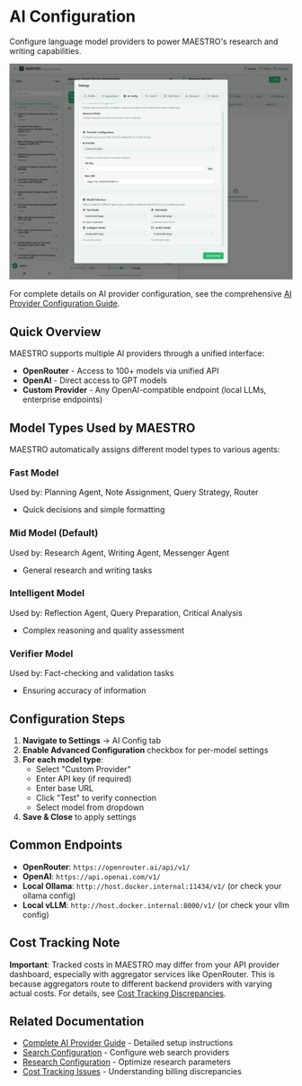 # AI Configuration

Configure language model providers to power MAESTRO's research and writing capabilities.

![AI Configuration Interface](../../assets/images/settings/ai-config.png)

For complete details on AI provider configuration, see the comprehensive [AI Provider Configuration Guide](../../getting-started/configuration/ai-providers.md).

## Quick Overview

MAESTRO supports multiple AI providers through a unified interface:

- **OpenRouter** - Access to 100+ models via unified API
- **OpenAI** - Direct access to GPT models  
- **Custom Provider** - Any OpenAI-compatible endpoint (local LLMs, enterprise endpoints)

## Model Types Used by MAESTRO

MAESTRO automatically assigns different model types to various agents:

### Fast Model
Used by: Planning Agent, Note Assignment, Query Strategy, Router

- Quick decisions and simple formatting

### Mid Model (Default)
Used by: Research Agent, Writing Agent, Messenger Agent

- General research and writing tasks

### Intelligent Model
Used by: Reflection Agent, Query Preparation, Critical Analysis

- Complex reasoning and quality assessment

### Verifier Model
Used by: Fact-checking and validation tasks

- Ensuring accuracy of information

## Configuration Steps

1. **Navigate to Settings** → AI Config tab
2. **Enable Advanced Configuration** checkbox for per-model settings
3. **For each model type**:
      - Select "Custom Provider"
      - Enter API key (if required)
      - Enter base URL
      - Click "Test" to verify connection
      - Select model from dropdown
4. **Save & Close** to apply settings

## Common Endpoints

- **OpenRouter**: `https://openrouter.ai/api/v1/`
- **OpenAI**: `https://api.openai.com/v1/`
- **Local Ollama**: `http://host.docker.internal:11434/v1/` (or check your ollama config)
- **Local vLLM**: `http://host.docker.internal:8000/v1/` (or check your vllm config)

## Cost Tracking Note

**Important**: Tracked costs in MAESTRO may differ from your API provider dashboard, especially with aggregator services like OpenRouter. This is because aggregators route to different backend providers with varying actual costs. For details, see [Cost Tracking Discrepancies](../../troubleshooting/common-issues/ai-models.md#cost-tracking-discrepancies).

## Related Documentation

- [Complete AI Provider Guide](../../getting-started/configuration/ai-providers.md) - Detailed setup instructions
- [Search Configuration](search-config.md) - Configure web search providers
- [Research Configuration](research-config.md) - Optimize research parameters
- [Cost Tracking Issues](../../troubleshooting/common-issues/ai-models.md#cost-tracking-discrepancies) - Understanding billing discrepancies